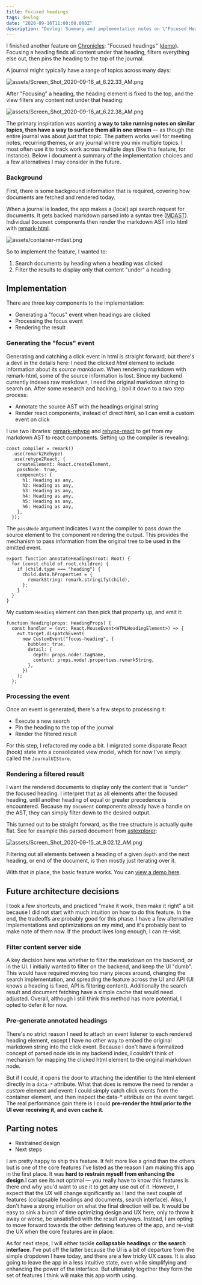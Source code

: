 ```yaml
---
title: Focused headings
tags: devlog
date: "2020-09-16T11:00:00.000Z"
description: "Devlog: Summary and implementation notes on \"Focused Headings\" in Chronicles."
---
```



I finished another feature on [Chronicles](https://github.com/cloverich/chronicles): "Focused headings" ([demo](https://youtu.be/qmnay59SvY4)). Focusing a heading finds all content under that heading, filters everything else out, then pins the heading to the top of the journal. 

A journal might typically have a range of topics across many days:

![assets/Screen_Shot_2020-09-16_at_6.22.33_AM.png](assets/Screen_Shot_2020-09-16_at_6.22.33_AM.png "Typical journal with multiple topics")

After "Focusing" a heading, the heading element is fixed to the top, and the view filters any content not under that heading:

![assets/Screen_Shot_2020-09-16_at_6.22.38_AM.png](assets/Screen_Shot_2020-09-16_at_6.22.38_AM.png "Focusing the blue heading")

The primary inspiration was wanting **a way to take running notes on similar topics, then have a way to surface them all in one stream** — as though the entire journal was about *just* that topic. The pattern works well for meeting notes, recurring themes, or any journal where you mix multiple topics. I most often use it to track work across multiple days (like this feature, for instance). Below i document a summary of the implementation choices and a few alternatives I may consider in the future.

### Background

First, there is some background information that is required, covering how documents are fetched and rendered today. 

When a journal is loaded, the app makes a (local) api search request for documents. It gets backed markdown parsed into a syntax tree ([MDAST](https://github.com/syntax-tree/mdast)). Individual `Document` components then render the markdown AST into html with [remark-html](https://github.com/remarkjs/remark-html).

![assets/container-mdast.png](assets/container-mdast.png "Container component passes parsed markdown trees to multiple Document components. They use remark-html to render the parse tree into html.")

So to implement the feature, I wanted to:

1. Search documents by heading when a heading was clicked
2. Filter the results to display only that content "under" a heading

## Implementation

There are three key components to the implementation:

- Generating a "focus" event when headings are clicked
- Processing the focus event
- Rendering the result

### Generating the "focus" event

Generating and catching a click event in html is straight forward, but there's a devil in the details here: I need the clicked *html* element to include information about its *source markdown*. When rendering markdown with remark-html, some of the source information is lost. Since my backend currently indexes raw markdown, I need the original markdown string to search on. After some research and hacking, I boil it down to a two step process:

- Annotate the source AST with the headings original string
- Render react components, instead of direct html, so I can emit a custom event on click

I use two libraries: [remark-rehype](https://github.com/remarkjs/remark-rehype) and [rehype-react](https://github.com/rehypejs/rehype-react) to get from my markdown AST to react components. Setting up the compiler is revealing:

```tsx
const compiler = remark()
  .use(remark2Rehype)
  .use(rehype2React, {
    createElement: React.createElement,
    passNode: true,
    components: {
      h1: Heading as any,
      h2: Heading as any,
      h3: Heading as any,
      h4: Heading as any,
      h5: Heading as any,
      h6: Heading as any,
    },
  });
```

The `passNode` argument indicates I want the compiler to pass down the source element to the component rendering the output. This provides the mechanism to pass information from the original tree to be used in the emitted event. 

```tsx
export function annotateHeadings(root: Root) {
  for (const child of root.children) {
    if (child.type === "heading") {
      child.data.hProperties = {
        remarkString: remark.stringify(child),
      };
    }
  }
}
```

My custom `Heading` element can then pick that property up, and emit it:

```tsx
function Heading(props: HeadingProps) {
  const handler = (evt: React.MouseEvent<HTMLHeadingElement>) => {
    evt.target.dispatchEvent(
      new CustomEvent("focus-heading", {
        bubbles: true,
        detail: {
          depth: props.node!.tagName,
          content: props.node!.properties.remarkString,
        },
      })
    );
  };
```

### Processing the event

Once an event is generated, there's a few steps to processing it:

- Execute a new search
- Pin the heading to the top of the journal
- Render the filtered result

For this step, I refactored my code a bit. I migrated some disparate React (hook) state into a consolidated view model, which for now I've simply called the `JournalUIStore`. 

### Rendering a filtered result

I want the rendered documents to display only the content that is "under" the focused heading. I interpret that as all elements after the focused heading, until another heading of equal or greater precedence is encountered. Because my `Document` components already have a handle on the AST, they can simply filter down to the desired output.

This turned out to be straight forward, as the tree structure is actually quite flat. See for example this parsed document from [astexplorer](https://astexplorer.net):

![assets/Screen_Shot_2020-09-15_at_9.02.12_AM.png](assets/Screen_Shot_2020-09-15_at_9.02.12_AM.png "Parsed AST, in JSON")

Filtering out all elements between a heading of a given `depth` and the next heading, or end of the document, is then mostly just iterating over it. 

With that in place, the basic feature works. You can [view a demo here](https://youtu.be/qmnay59SvY4). 

## Future architecture decisions

I took a few shortcuts, and practiced "make it work, then make it right" a bit because I did not start with much intuition on how to do this feature. In the end, the tradeoffs are probably good for this phase. I have a few alternative implementations and optimizations on my mind, and it's probably best to make note of them now. If the product lives long enough, I can re-visit. 

### Filter content server side

A key decision here was whether to filter the markdown on the backend, or in the UI. I initially wanted to filter on the backend, and keep the UI "dumb". This would have required moving too many pieces around, changing the search implementation, and spreading the feature across the UI and API (UI knows a heading is fixed, API is filtering content). Additionally the search result and document fetching have a simple cache that would need adjusted. Overall, although I still think this method has more potential, I opted to defer it for now.

### Pre-generate annotated headings

There's no strict reason I need to attach an event listener to each rendered heading element, except I have no other way to embed the original markdown string into the click event. Because I don't have a formalized concept of parsed node ids in my backend index, I couldn't think of mechanism for mapping the clicked html element to the original markdown node. 

But if I could, it opens the door to attaching the identifier to the html element directly in a `data-*` attribute. What that does is remove the need to render a *custom* element and event: I could simply catch click events from the container element, and then inspect the data-* attribute on the event target. The real performance gain there is I could **pre-render the html prior to the UI ever receiving it, and even cache it**. 

## Parting notes

- Restrained design
- Next steps

I am pretty happy to ship this feature. It felt more like a grind than the others but is one of the core features I've listed as the reason I am making this app in the first place. It was **hard to restrain myself from enhancing the design**.I can see its not optimal — you really have to know this features is there *and* why you'd want to use it to get any use out of it. However, I expect that the UX will change significantly as I land the next couple of features (collapsable headings and documents, search interface). Also, I don't have a strong intuition on what the final direction will be. It would be easy to sink a bunch of time optimizing design and UX here, only to throw it away or worse, be unsatisfied with the result anyways. Instead, I am opting to move forward towards the other defining features of the app, and re-visit the UX when the core features are in place.

As for next steps, I will either tackle **collapsable headings** or **the search interface**. I've put off the latter because the UI is a bit of departure from the simple dropdown I have today, and there are a few tricky UX cases. It is also going to leave the app in a less intuitive state, even while simplifying and enhancing the power of the interface. But ultimately together they form the set of features I think will make this app worth using.